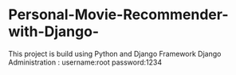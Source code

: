 # Personal-Movie-Recommender-with-Django-
This project is build using Python and Django Framework
Django Administration :
username:root
password:1234
